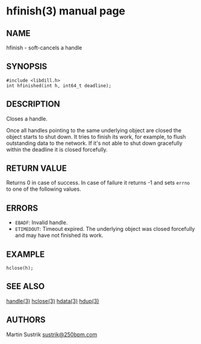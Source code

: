 # hfinish(3) manual page

## NAME

hfinish - soft-cancels a handle

## SYNOPSIS

```
#include <libdill.h>
int hfinished(int h, int64_t deadline);
```

## DESCRIPTION

Closes a handle.

Once all handles pointing to the same underlying object are closed the object starts to shut down. It tries to finish its work, for example, to flush outstanding data to the network. If it's not able to shut down gracefully within the deadline it is closed forcefully.

## RETURN VALUE

Returns 0 in case of success. In case of failure it returns -1 and sets `errno` to one of the following values.

## ERRORS

* `EBADF`: Invalid handle.
* `ETIMEDOUT`: Timeout expired. The underlying object was closed forcefully and may have not finished its work.

## EXAMPLE

```
hclose(h);
```

## SEE ALSO

[handle(3)](handle.html)
[hclose(3)](hclose.html)
[hdata(3)](hdata.html)
[hdup(3)](hdup.html)

## AUTHORS

Martin Sustrik <sustrik@250bpm.com>

